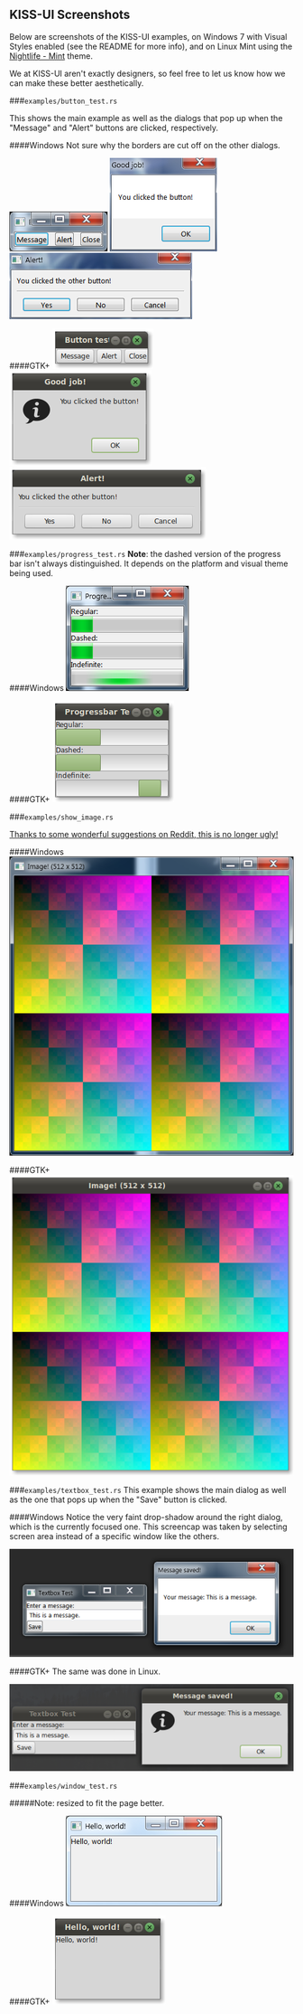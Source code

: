KISS-UI Screenshots
-------------------

Below are screenshots of the KISS-UI examples, on Windows 7 with Visual Styles enabled (see the README for more info), and on Linux Mint using the [Nightlife - Mint][nightlife-mint] theme.

We at KISS-UI aren't exactly designers, so feel free to let us know how we can make these better aesthetically.

[nightlife-mint]: http://cinnamon-spices.linuxmint.com/themes/view/31

###`examples/button_test.rs`

This shows the main example as well as the dialogs that pop up when the "Message" and "Alert" buttons are clicked, respectively.

####Windows
Not sure why the borders are cut off on the other dialogs.

![](screenshots/Windows/button_test.png) ![](screenshots/Windows/button_test_message.png) ![](screenshots/Windows/button_test_alert.png)

####GTK+
![](screenshots/GTK+/button_test.png) ![](screenshots/GTK+/button_test_message.png) ![](screenshots/GTK+/button_test_alert.png)

###`examples/progress_test.rs`
**Note**: the dashed version of the progress bar isn't always distinguished. It depends on the platform and visual theme being used.

####Windows
![](screenshots/Windows/progress_test.png)

####GTK+
![](screenshots/GTK+/progress_test.png)

###`examples/show_image.rs`

[Thanks to some wonderful suggestions on Reddit, this is no longer ugly!](http://www.reddit.com/r/rust/comments/37eezt/by_popular_demand_i_put_together_some_screenshots/crme9t8)

####Windows
![](screenshots/Windows/show_image.png)

####GTK+
![](screenshots/GTK+/show_image.png)

###`examples/textbox_test.rs`
This example shows the main dialog as well as the one that pops up when the "Save" button is clicked.

####Windows
Notice the very faint drop-shadow around the right dialog, which is the currently focused one. This screencap was taken by selecting screen area instead of a specific window like the others.

![](screenshots/Windows/textbox_test.png)

####GTK+
The same was done in Linux.

![](screenshots/GTK+/textbox_test.png)

###`examples/window_test.rs`

#####Note: resized to fit the page better.

####Windows
![](screenshots/Windows/window_test.png)


####GTK+
![](screenshots/GTK+/window_test.png)

